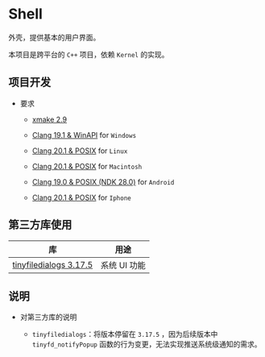 # Shell

外壳，提供基本的用户界面。

本项目是跨平台的 `C++` 项目，依赖 `Kernel` 的实现。

## 项目开发

* 要求
	
	* [xmake 2.9](https://xmake.io/#/)
	
	* [Clang 19.1 & WinAPI](https://visualstudio.microsoft.com/downloads/) for `Windows`
	
	* [Clang 20.1 & POSIX](https://llvm.org/) for `Linux`
	
	* [Clang 20.1 & POSIX](https://llvm.org/) for `Macintosh`
	
	* [Clang 19.0 & POSIX (NDK 28.0)](https://developer.android.com/ndk/downloads) for `Android`
	
	* [Clang 20.1 & POSIX](https://llvm.org/) for `Iphone`

## 第三方库使用

| 库                                                                         | 用途                |
|:--------------------------------------------------------------------------:|:-------------------:|
| [tinyfiledialogs 3.17.5](https://sourceforge.net/projects/tinyfiledialogs) | 系统 UI 功能        |

## 说明

* 对第三方库的说明
	
	* `tinyfiledialogs`：将版本停留在 `3.17.5` ，因为后续版本中 `tinyfd_notifyPopup` 函数的行为变更，无法实现推送系统级通知的需求。
